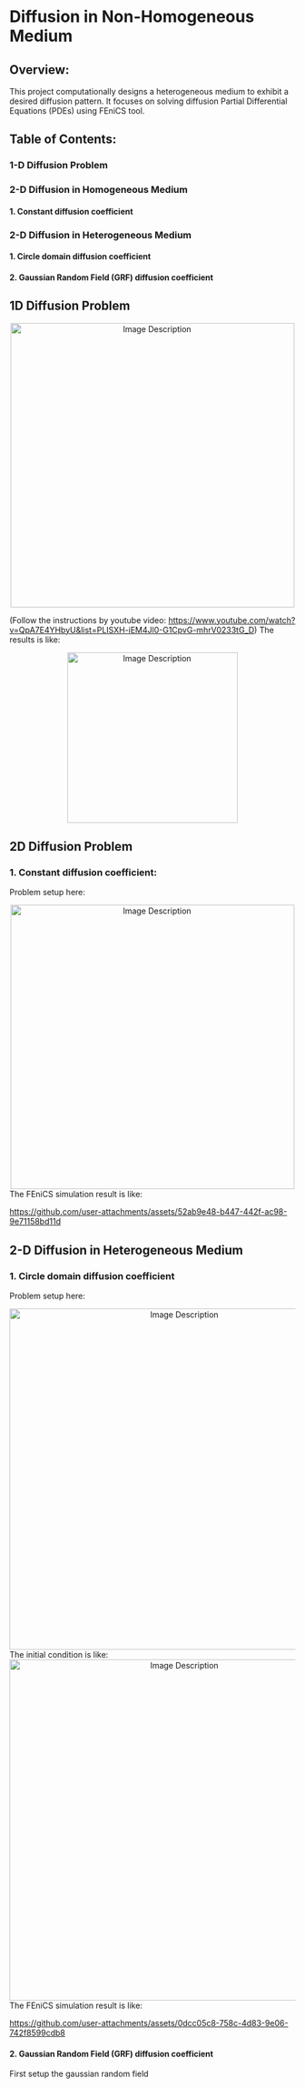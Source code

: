 # Diffusion in Non-Homogeneous Medium
## Overview:
This project computationally designs a heterogeneous medium to exhibit a desired diffusion pattern. It focuses on solving diffusion Partial Differential Equations (PDEs) using FEniCS tool.
## Table of Contents:
### 1-D Diffusion Problem
### 2-D Diffusion in Homogeneous Medium
#### 1. Constant diffusion coefficient
### 2-D Diffusion in Heterogeneous Medium
#### 1. Circle domain diffusion coefficient
#### 2. Gaussian Random Field (GRF) diffusion coefficient

## 1D Diffusion Problem 
<div align="center">
<img src="https://github.com/user-attachments/assets/45469eee-f017-4563-aeea-436320319cf9" alt="Image Description" width="500"/>
</div>

(Follow the instructions by youtube video: https://www.youtube.com/watch?v=QpA7E4YHbyU&list=PLISXH-iEM4Jl0-G1CpvG-mhrV0233tG_D)
The results is like:
<div align="center">
  <img src="https://github.com/user-attachments/assets/57bb29a0-7796-41eb-8c28-1735c5c1a0d9" alt="Image Description" width="300"/>
</div>

## 2D Diffusion Problem
### 1. Constant diffusion coefficient:
Problem setup here:
<div align="center">
<img src="https://github.com/user-attachments/assets/ef2789eb-cd35-4400-a3ea-99105107ecc5" alt="Image Description" width="500"/>
</div>
The FEniCS simulation result is like: 

https://github.com/user-attachments/assets/52ab9e48-b447-442f-ac98-9e71158bd11d

## 2-D Diffusion in Heterogeneous Medium
### 1. Circle domain diffusion coefficient
Problem setup here: 
<div align="center">
<img src="https://github.com/user-attachments/assets/aa47db0f-90db-4676-b2c5-307132bf85c8" alt="Image Description" width="600"/>
</div>
The initial condition is like:
<div align="center">
<img src="https://github.com/user-attachments/assets/4da30007-6fed-463a-982b-8735c3c99d5b" alt="Image Description" width="600"/>
</div>
The FEniCS simulation result is like:

https://github.com/user-attachments/assets/0dcc05c8-758c-4d83-9e06-742f8599cdb8

#### 2. Gaussian Random Field (GRF) diffusion coefficient
First setup the gaussian random field







